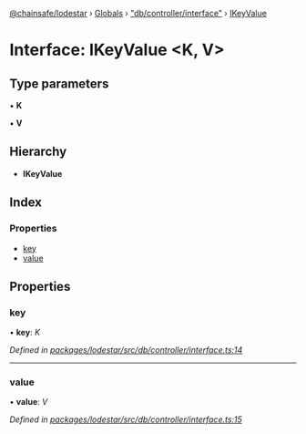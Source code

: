 [@chainsafe/lodestar](../README.md) › [Globals](../globals.md) › ["db/controller/interface"](../modules/_db_controller_interface_.md) › [IKeyValue](_db_controller_interface_.ikeyvalue.md)

# Interface: IKeyValue <**K, V**>

## Type parameters

▪ **K**

▪ **V**

## Hierarchy

* **IKeyValue**

## Index

### Properties

* [key](_db_controller_interface_.ikeyvalue.md#key)
* [value](_db_controller_interface_.ikeyvalue.md#value)

## Properties

###  key

• **key**: *K*

*Defined in [packages/lodestar/src/db/controller/interface.ts:14](https://github.com/ChainSafe/lodestar/blob/6b0ca980c/packages/lodestar/src/db/controller/interface.ts#L14)*

___

###  value

• **value**: *V*

*Defined in [packages/lodestar/src/db/controller/interface.ts:15](https://github.com/ChainSafe/lodestar/blob/6b0ca980c/packages/lodestar/src/db/controller/interface.ts#L15)*
